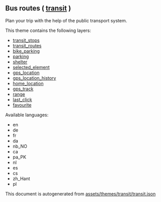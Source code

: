 [//]: # (WARNING: this file is automatically generated. Please find the sources at the bottom and edit those sources)

 Bus routes ( [transit](https://mapcomplete.org/transit) ) 
-----------------------------------------------------------



Plan your trip with the help of the public transport system.

This theme contains the following layers:



  - [transit_stops](../Layers/transit_stops.md)
  - [transit_routes](../Layers/transit_routes.md)
  - [bike_parking](../Layers/bike_parking.md)
  - [parking](../Layers/parking.md)
  - [shelter](../Layers/shelter.md)
  - [selected_element](../Layers/selected_element.md)
  - [gps_location](../Layers/gps_location.md)
  - [gps_location_history](../Layers/gps_location_history.md)
  - [home_location](../Layers/home_location.md)
  - [gps_track](../Layers/gps_track.md)
  - [range](../Layers/range.md)
  - [last_click](../Layers/last_click.md)
  - [favourite](../Layers/favourite.md)


Available languages:



  - en
  - de
  - fr
  - da
  - nb_NO
  - ca
  - pa_PK
  - nl
  - es
  - cs
  - zh_Hant
  - pl
 

This document is autogenerated from [assets/themes/transit/transit.json](https://github.com/pietervdvn/MapComplete/blob/develop/assets/themes/transit/transit.json)
